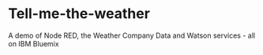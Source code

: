 # Tell-me-the-weather
A demo of Node RED, the Weather Company Data and Watson services - all on IBM Bluemix
